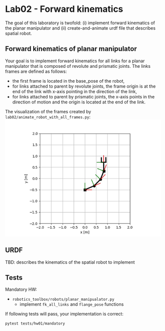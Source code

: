 # Lab02 - Forward kinematics

The goal of this laboratory is twofold: (i) implement forward kinematics of the planar manipulator and (ii) create-and-animate urdf file that describes spatial robot.

## Forward kinematics of planar manipulator

Your goal is to implement forward kinematics for all links for a planar manipulator that is composed of revolute and prismatic joints.
The links frames are defined as follows:
 - the first frame is located in the base_pose of the robot,
 - for links attached to parent by revolute joints, the frame origin is at the end of the link with x-axis pointing in the direction of the link,
 - for links attached to parent by prismatic joints, the x-axis points in the direction of motion and the origin is located at the end of the link.

 The visualization of the frames created by `lab02/animate_robot_with_all_frames.py`:
 ![](lab02_fk_animation.gif)


## URDF

TBD: describes the kinematics of the spatial robot to implement

## Tests

Mandatory HW:
 - `robotics_toolbox/robots/planar_manipualator.py`
   - implement `fk_all_links` and `flange_pose` functions

If following tests will pass, your implementation is correct:
```bash
pytest tests/hw01/mandatory
```